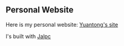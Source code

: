 ## Personal Website

Here is my personal website: [Yuantong's site](https://ding-yt.github.io)

I's built with [Jalpc](https://github.com/jarrekk/Jalpc)
